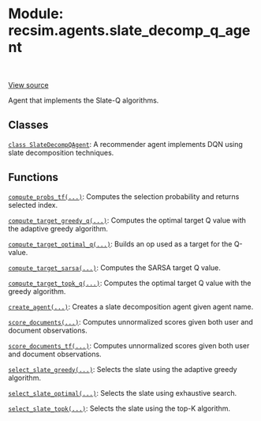 <div itemscope itemtype="http://developers.google.com/ReferenceObject">
<meta itemprop="name" content="recsim.agents.slate_decomp_q_agent" />
<meta itemprop="path" content="Stable" />
</div>

# Module: recsim.agents.slate_decomp_q_agent

<table class="tfo-notebook-buttons tfo-api" align="left">
</table>

<a target="_blank" href="https://github.com/google-research/recsim/tree/master/recsim/agents/slate_decomp_q_agent.py">View
source</a>

Agent that implements the Slate-Q algorithms.

## Classes

[`class SlateDecompQAgent`](../../recsim/agents/slate_decomp_q_agent/SlateDecompQAgent.md):
A recommender agent implements DQN using slate decomposition techniques.

## Functions

[`compute_probs_tf(...)`](../../recsim/agents/slate_decomp_q_agent/compute_probs_tf.md):
Computes the selection probability and returns selected index.

[`compute_target_greedy_q(...)`](../../recsim/agents/slate_decomp_q_agent/compute_target_greedy_q.md):
Computes the optimal target Q value with the adaptive greedy algorithm.

[`compute_target_optimal_q(...)`](../../recsim/agents/slate_decomp_q_agent/compute_target_optimal_q.md):
Builds an op used as a target for the Q-value.

[`compute_target_sarsa(...)`](../../recsim/agents/slate_decomp_q_agent/compute_target_sarsa.md):
Computes the SARSA target Q value.

[`compute_target_topk_q(...)`](../../recsim/agents/slate_decomp_q_agent/compute_target_topk_q.md):
Computes the optimal target Q value with the greedy algorithm.

[`create_agent(...)`](../../recsim/agents/slate_decomp_q_agent/create_agent.md):
Creates a slate decomposition agent given agent name.

[`score_documents(...)`](../../recsim/agents/slate_decomp_q_agent/score_documents.md):
Computes unnormalized scores given both user and document observations.

[`score_documents_tf(...)`](../../recsim/agents/slate_decomp_q_agent/score_documents_tf.md):
Computes unnormalized scores given both user and document observations.

[`select_slate_greedy(...)`](../../recsim/agents/slate_decomp_q_agent/select_slate_greedy.md):
Selects the slate using the adaptive greedy algorithm.

[`select_slate_optimal(...)`](../../recsim/agents/slate_decomp_q_agent/select_slate_optimal.md):
Selects the slate using exhaustive search.

[`select_slate_topk(...)`](../../recsim/agents/slate_decomp_q_agent/select_slate_topk.md):
Selects the slate using the top-K algorithm.
